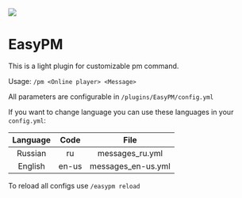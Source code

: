[![](https://img.shields.io/modrinth/dt/nEw4blzM?logo=modrinth)](https://modrinth.com/plugin/easypm)
-----
# EasyPM
This is a light plugin for customizable pm command.

Usage: ```/pm <Online player> <Message>```

All parameters are configurable in `/plugins/EasyPM/config.yml`

If you want to change language you can use these languages in your `config.yml`:

|  Language  |  Code   |         File         |
|:----------:|:-------:|:--------------------:|
|  Russian   |   ru    |   messages_ru.yml    |
|  English   |  en-us  |  messages_en-us.yml  |


To reload all configs use ```/easypm reload```
